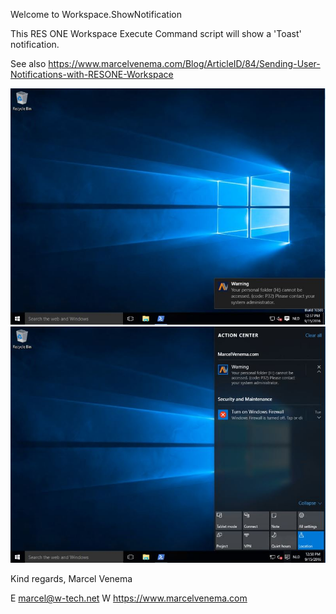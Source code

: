 Welcome to Workspace.ShowNotification

This RES ONE Workspace Execute Command script will show a 'Toast' notification.

See also https://www.marcelvenema.com/Blog/ArticleID/84/Sending-User-Notifications-with-RESONE-Workspace

![alt text](https://raw.githubusercontent.com/marcelvenema/RESONE.Hub/master/Workspace.ShowNotification/example1.jpg)
![alt text](https://raw.githubusercontent.com/marcelvenema/RESONE.Hub/master/Workspace.ShowNotification/example2.jpg)

Kind regards,
Marcel Venema

E marcel@w-tech.net W https://www.marcelvenema.com
